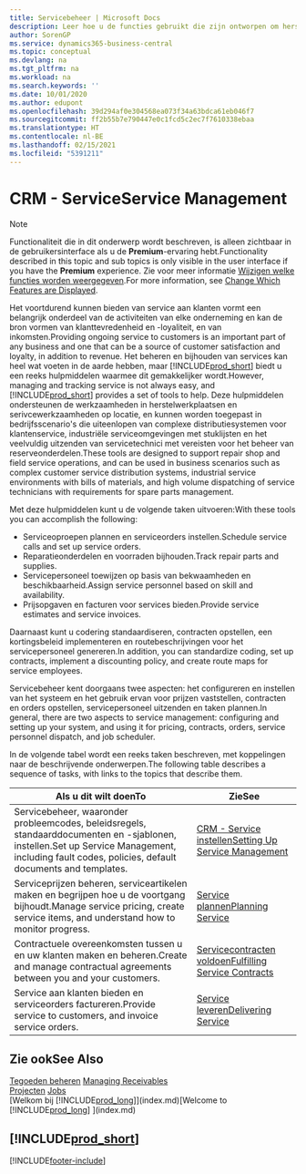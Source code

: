 ```yaml
---
title: Servicebeheer | Microsoft Docs
description: Leer hoe u de functies gebruikt die zijn ontworpen om herstelwerkplaats- en serivcewerkzaamheden te ondersteunen.
author: SorenGP
ms.service: dynamics365-business-central
ms.topic: conceptual
ms.devlang: na
ms.tgt_pltfrm: na
ms.workload: na
ms.search.keywords: ''
ms.date: 10/01/2020
ms.author: edupont
ms.openlocfilehash: 39d294af0e304568ea073f34a63bdca61eb046f7
ms.sourcegitcommit: ff2b55b7e790447e0c1fcd5c2ec7f7610338ebaa
ms.translationtype: HT
ms.contentlocale: nl-BE
ms.lasthandoff: 02/15/2021
ms.locfileid: "5391211"
---
```

# <a name="service-management"></a><span data-ttu-id="e797f-103">CRM - Service</span><span class="sxs-lookup"><span data-stu-id="e797f-103">Service Management</span></span>
> [!NOTE]
> <span data-ttu-id="e797f-104">Functionaliteit die in dit onderwerp wordt beschreven, is alleen zichtbaar in de gebruikersinterface als u de **Premium**-ervaring hebt.</span><span class="sxs-lookup"><span data-stu-id="e797f-104">Functionality described in this topic and sub topics is only visible in the user interface if you have the **Premium** experience.</span></span> <span data-ttu-id="e797f-105">Zie voor meer informatie [Wijzigen welke functies worden weergegeven](ui-experiences.md).</span><span class="sxs-lookup"><span data-stu-id="e797f-105">For more information, see [Change Which Features are Displayed](ui-experiences.md).</span></span>

<span data-ttu-id="e797f-106">Het voortdurend kunnen bieden van service aan klanten vormt een belangrijk onderdeel van de activiteiten van elke onderneming en kan de bron vormen van klanttevredenheid en -loyaliteit, en van inkomsten.</span><span class="sxs-lookup"><span data-stu-id="e797f-106">Providing ongoing service to customers is an important part of any business and one that can be a source of customer satisfaction and loyalty, in addition to revenue.</span></span> <span data-ttu-id="e797f-107">Het beheren en bijhouden van services kan heel wat voeten in de aarde hebben, maar [!INCLUDE[prod_short](includes/prod_short.md)] biedt u een reeks hulpmiddelen waarmee dit gemakkelijker wordt.</span><span class="sxs-lookup"><span data-stu-id="e797f-107">However, managing and tracking service is not always easy, and [!INCLUDE[prod_short](includes/prod_short.md)] provides a set of tools to help.</span></span> <span data-ttu-id="e797f-108">Deze hulpmiddelen ondersteunen de werkzaamheden in herstelwerkplaatsen en serivcewerkzaamheden op locatie, en kunnen worden toegepast in bedrijfsscenario's die uiteenlopen van complexe distributiesystemen voor klantenservice, industriële serviceomgevingen met stuklijsten en het veelvuldig uitzenden van servicetechnici met vereisten voor het beheer van reserveonderdelen.</span><span class="sxs-lookup"><span data-stu-id="e797f-108">These tools are designed to support repair shop and field service operations, and can be used in business scenarios such as complex customer service distribution systems, industrial service environments with bills of materials, and high volume dispatching of service technicians with requirements for spare parts management.</span></span>  

 <span data-ttu-id="e797f-109">Met deze hulpmiddelen kunt u de volgende taken uitvoeren:</span><span class="sxs-lookup"><span data-stu-id="e797f-109">With these tools you can accomplish the following:</span></span>  

* <span data-ttu-id="e797f-110">Serviceoproepen plannen en serviceorders instellen.</span><span class="sxs-lookup"><span data-stu-id="e797f-110">Schedule service calls and set up service orders.</span></span>  
* <span data-ttu-id="e797f-111">Reparatieonderdelen en voorraden bijhouden.</span><span class="sxs-lookup"><span data-stu-id="e797f-111">Track repair parts and supplies.</span></span>  
* <span data-ttu-id="e797f-112">Servicepersoneel toewijzen op basis van bekwaamheden en beschikbaarheid.</span><span class="sxs-lookup"><span data-stu-id="e797f-112">Assign service personnel based on skill and availability.</span></span>  
* <span data-ttu-id="e797f-113">Prijsopgaven en facturen voor services bieden.</span><span class="sxs-lookup"><span data-stu-id="e797f-113">Provide service estimates and service invoices.</span></span>  

<span data-ttu-id="e797f-114">Daarnaast kunt u codering standaardiseren, contracten opstellen, een kortingsbeleid implementeren en routebeschrijvingen voor het servicepersoneel genereren.</span><span class="sxs-lookup"><span data-stu-id="e797f-114">In addition, you can standardize coding, set up contracts, implement a discounting policy, and create route maps for service employees.</span></span>  

<span data-ttu-id="e797f-115">Servicebeheer kent doorgaans twee aspecten: het configureren en instellen van het systeem en het gebruik ervan voor prijzen vaststellen, contracten en orders opstellen, servicepersoneel uitzenden en taken plannen.</span><span class="sxs-lookup"><span data-stu-id="e797f-115">In general, there are two aspects to service management: configuring and setting up your system, and using it for pricing, contracts, orders, service personnel dispatch, and job scheduler.</span></span>  

<span data-ttu-id="e797f-116">In de volgende tabel wordt een reeks taken beschreven, met koppelingen naar de beschrijvende onderwerpen.</span><span class="sxs-lookup"><span data-stu-id="e797f-116">The following table describes a sequence of tasks, with links to the topics that describe them.</span></span>   

|<span data-ttu-id="e797f-117">**Als u dit wilt doen**</span><span class="sxs-lookup"><span data-stu-id="e797f-117">**To**</span></span>|<span data-ttu-id="e797f-118">**Zie**</span><span class="sxs-lookup"><span data-stu-id="e797f-118">**See**</span></span>|  
|------------|-------------|  
|<span data-ttu-id="e797f-119">Servicebeheer, waaronder probleemcodes, beleidsregels, standaarddocumenten en -sjablonen, instellen.</span><span class="sxs-lookup"><span data-stu-id="e797f-119">Set up Service Management, including fault codes, policies, default documents and templates.</span></span>|[<span data-ttu-id="e797f-120">CRM - Service instellen</span><span class="sxs-lookup"><span data-stu-id="e797f-120">Setting Up Service Management</span></span>](service-setup-service.md)|  
|<span data-ttu-id="e797f-121">Serviceprijzen beheren, serviceartikelen maken en begrijpen hoe u de voortgang bijhoudt.</span><span class="sxs-lookup"><span data-stu-id="e797f-121">Manage service pricing, create service items, and understand how to monitor progress.</span></span>|[<span data-ttu-id="e797f-122">Service plannen</span><span class="sxs-lookup"><span data-stu-id="e797f-122">Planning Service</span></span>](service-plan-service.md)|  
|<span data-ttu-id="e797f-123">Contractuele overeenkomsten tussen u en uw klanten maken en beheren.</span><span class="sxs-lookup"><span data-stu-id="e797f-123">Create and manage contractual agreements between you and your customers.</span></span>|[<span data-ttu-id="e797f-124">Servicecontracten voldoen</span><span class="sxs-lookup"><span data-stu-id="e797f-124">Fulfilling Service Contracts</span></span>](service-fulfill-service-contracts.md)|  
|<span data-ttu-id="e797f-125">Service aan klanten bieden en serviceorders factureren.</span><span class="sxs-lookup"><span data-stu-id="e797f-125">Provide service to customers, and invoice service orders.</span></span>|[<span data-ttu-id="e797f-126">Service leveren</span><span class="sxs-lookup"><span data-stu-id="e797f-126">Delivering Service</span></span>](service-deliver-service.md)|  

## <a name="see-also"></a><span data-ttu-id="e797f-127">Zie ook</span><span class="sxs-lookup"><span data-stu-id="e797f-127">See Also</span></span>  
<span data-ttu-id="e797f-128">[Tegoeden beheren](receivables-manage-receivables.md) </span><span class="sxs-lookup"><span data-stu-id="e797f-128">[Managing Receivables](receivables-manage-receivables.md) </span></span>  
<span data-ttu-id="e797f-129">[Projecten](projects-how-create-jobs.md) </span><span class="sxs-lookup"><span data-stu-id="e797f-129">[Jobs](projects-how-create-jobs.md) </span></span>  
<span data-ttu-id="e797f-130">[Welkom bij [!INCLUDE[prod_long](includes/prod_long.md)]](index.md)</span><span class="sxs-lookup"><span data-stu-id="e797f-130">[Welcome to [!INCLUDE[prod_long](includes/prod_long.md)] ](index.md)</span></span>

## [!INCLUDE[prod_short](includes/free_trial_md.md)]  


[!INCLUDE[footer-include](includes/footer-banner.md)]